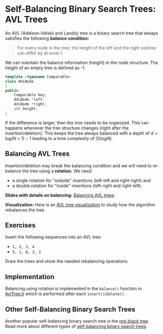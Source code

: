 # Self-Balancing Binary Search Trees: AVL Trees

An AVL (Adelson-Velskii and Landis) tree is a binary search tree that always satisfies the
 following **balance condition:**

> For every node in the tree, the height of the left and the right subtree can
differ by at most 1.

We can maintain the balance information (height) in the node structure. The height of an empty tree is defined as -1.

```cpp
template <typename Comparable>
class AVLNode
{
public:
    Comparable key;
    AVLNode *left;
    AVLNode *right;
    int height;
}
```

If the difference is larger, then the tree needs to be organized. 
This can happens whenever the tree structure changes (right after the insertion/deletion). 
This keeps the tree always balanced with a depth of $d = log(N + 1) - 1$ leading to a 
time complexity of $O(log N)$. 


## Balancing AVL Trees

Insertion/deletion may break the balancing condition and we will need to re-balance the tree using a **rotation**. 
We need 

* a single rotation for "outside" insertions (left-left and right-right) and 
* a double rotation for "inside" insertions (left-right and right-left).

**Slides with details on balancing:** [Balancing AVL trees](https://github.com/mhahsler/CS2341/blob/main/Chapter4_Trees/slides/AVL_trees.pdf).

**Visualization:** Here is an [AVL tree visualization](https://www.cs.usfca.edu/~galles/visualization/AVLtree.html)
to study how the algorithm rebalances the tree. 


## Exercises
Insert the following sequences into an AVL tree:

* `1, 2, 3, 4`
* `5, 1, 6, 3, 2`


Draw the trees and show the needed rebalancing operations.

## Implementation
Balancing using rotation is implemented in the `balance()` function in [AvlTree.h](AvlTree.h) which is performed after each `insert()`/`delete()`.


## Other Self-Balancing Binary Search Trees

Another popular self-balancing binary search tree is the [red-black tree](https://en.wikipedia.org/wiki/Red%E2%80%93black_tree).
Read more about different types of [self-balancing binary search trees](https://en.wikipedia.org/wiki/Self-balancing_binary_search_tree).

